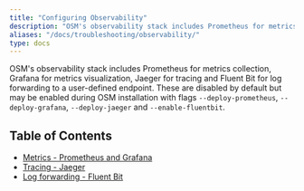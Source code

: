```yaml
---
title: "Configuring Observability"
description: "OSM's observability stack includes Prometheus for metrics collection, Grafana for metrics visualization, Jaeger for tracing and Fluent Bit for log forwarding."
aliases: "/docs/troubleshooting/observability/"
type: docs
---
```



OSM's observability stack includes Prometheus for metrics collection, Grafana for metrics visualization, Jaeger for tracing and Fluent Bit for log forwarding to a user-defined endpoint. These are disabled by default but may be enabled during OSM installation with flags `--deploy-prometheus`, `--deploy-grafana`, `--deploy-jaeger` and `--enable-fluentbit`.

## Table of Contents
- [Metrics - Prometheus and Grafana](/docs/tasks/observability/metrics)
- [Tracing - Jaeger](/docs/tasks/observability/tracing)
- [Log forwarding - Fluent Bit](/docs/tasks/observability/logs)
